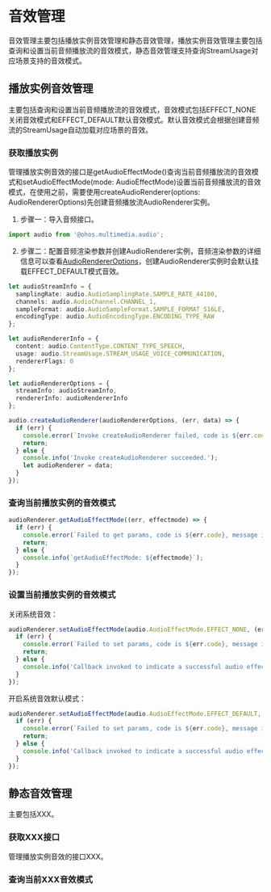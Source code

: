 # 音效管理

音效管理主要包括播放实例音效管理和静态音效管理，播放实例音效管理主要包括查询和设置当前音频播放流的音效模式，静态音效管理支持查询StreamUsage对应场景支持的音效模式。

## 播放实例音效管理

主要包括查询和设置当前音频播放流的音效模式，音效模式包括EFFECT_NONE关闭音效模式和EFFECT_DEFAULT默认音效模式。默认音效模式会根据创建音频流的StreamUsage自动加载对应场景的音效。

### 获取播放实例

管理播放实例音效的接口是getAudioEffectMode()查询当前音频播放流的音效模式和setAudioEffectMode(mode: AudioEffectMode)设置当前音频播放流的音效模式，在使用之前，需要使用createAudioRenderer(options: AudioRendererOptions)先创建音频播放流AudioRenderer实例。

1. 步骤一：导入音频接口。

  ```ts
  import audio from '@ohos.multimedia.audio';
  ```

2. 步骤二：配置音频渲染参数并创建AudioRenderer实例，音频渲染参数的详细信息可以查看[AudioRendererOptions](../reference/apis/js-apis-audio.md#audiorendereroptions8)，创建AudioRenderer实例时会默认挂载EFFECT_DEFAULT模式音效。

  ```ts
  let audioStreamInfo = {
    samplingRate: audio.AudioSamplingRate.SAMPLE_RATE_44100,
    channels: audio.AudioChannel.CHANNEL_1,
    sampleFormat: audio.AudioSampleFormat.SAMPLE_FORMAT_S16LE,
    encodingType: audio.AudioEncodingType.ENCODING_TYPE_RAW
  };

  let audioRendererInfo = {
    content: audio.ContentType.CONTENT_TYPE_SPEECH,
    usage: audio.StreamUsage.STREAM_USAGE_VOICE_COMMUNICATION,
    rendererFlags: 0
  };

  let audioRendererOptions = {
    streamInfo: audioStreamInfo,
    rendererInfo: audioRendererInfo
  };

  audio.createAudioRenderer(audioRendererOptions, (err, data) => {
    if (err) {
      console.error(`Invoke createAudioRenderer failed, code is ${err.code}, message is ${err.message}`);
      return;
    } else {
      console.info('Invoke createAudioRenderer succeeded.');
      let audioRenderer = data;
    }
  });
  ```

### 查询当前播放实例的音效模式

  ```ts
  audioRenderer.getAudioEffectMode((err, effectmode) => {
    if (err) {
      console.error(`Failed to get params, code is ${err.code}, message is ${err.message}`);
      return;    
    } else {
      console.info(`getAudioEffectMode: ${effectmode}`);
    }
  });
  ```

### 设置当前播放实例的音效模式

关闭系统音效：

  ```ts
  audioRenderer.setAudioEffectMode(audio.AudioEffectMode.EFFECT_NONE, (err) => {
    if (err) {
      console.error(`Failed to set params, code is ${err.code}, message is ${err.message}`);
      return;
    } else {
      console.info('Callback invoked to indicate a successful audio effect mode setting.');
    }
  });
  ```

开启系统音效默认模式：

  ```ts
  audioRenderer.setAudioEffectMode(audio.AudioEffectMode.EFFECT_DEFAULT, (err) => {
    if (err) {
      console.error(`Failed to set params, code is ${err.code}, message is ${err.message}`);
      return;
    } else {
      console.info('Callback invoked to indicate a successful audio effect mode setting.');
    }
  });
  ```

## 静态音效管理

主要包括XXX。

### 获取XXX接口

管理播放实例音效的接口XXX。

### 查询当前XXX音效模式
